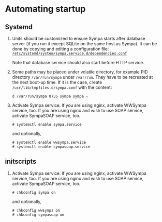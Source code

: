 Automating startup
==================

Systemd
-------

1. Units should be customized to ensure Sympa starts after database server
   (if you run it except SQLite on the same host as Sympa).  It can be done
   by copying and editing a configuration file:
   [``/etc/systemd/system/sympa.service.d/dependencies.conf``](../examples/systemd/dependencies.conf)

   Note that database service should also start before HTTP service.

2. Some paths may be placed under volatile directory, for example PID
   directory ``/var/run/sympa`` under ``/var/run``.  They have to be recreated
   at the next boot-up time.  If it is the case, create
   ``/usr/lib/tmpfiles.d/sympa.conf`` with the content:
   ```
   d /var/run/sympa 0755 sympa sympa -
   ```

3. Activate Sympa service.
   If you are using nginx, activate WWSympa service, too.
   If you are using nginx and wish to use SOAP service, activate SympaSOAP service, too.

   ```
   # systemctl enable sympa.service
   ```
   and optionally,
   ```
   # systemctl enable wwsympa.service
   # systemctl enable sympasoap.service
   ```

initscripts
-----------

1. Activate Sympa service.
   If you are using nginx, activate WWSympa service, too.
   If you are using nginx and wish to use SOAP service, activate SympaSOAP service, too.

   ```
   # chkconfig sympa on
   ```
   and optionally,
   ```
   # chkconfig wwsympa on
   # chkconfig sympasoap on
   ```

